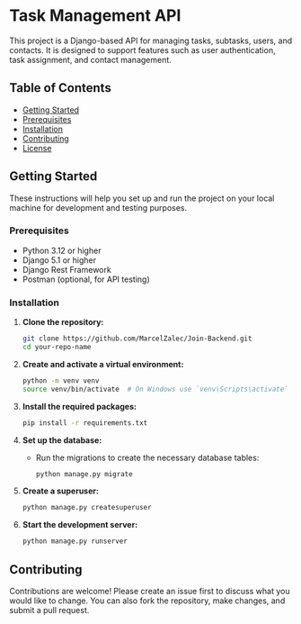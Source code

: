 # Task Management API

This project is a Django-based API for managing tasks, subtasks, users, and contacts. It is designed to support features such as user authentication, task assignment, and contact management.

## Table of Contents

- [Getting Started](#getting-started)
- [Prerequisites](#prerequisites)
- [Installation](#installation)
- [Contributing](#contributing)
- [License](#license)

## Getting Started

These instructions will help you set up and run the project on your local machine for development and testing purposes.

### Prerequisites

- Python 3.12 or higher
- Django 5.1 or higher
- Django Rest Framework
- Postman (optional, for API testing)

### Installation

1. **Clone the repository:**
   ```bash
   git clone https://github.com/MarcelZalec/Join-Backend.git
   cd your-repo-name
   ```

2. **Create and activate a virtual environment:**
   ```bash
   python -m venv venv
   source venv/bin/activate  # On Windows use `venv\Scripts\activate`
   ```

3. **Install the required packages:**
   ```bash
   pip install -r requirements.txt
   ```

4. **Set up the database:**
   - Run the migrations to create the necessary database tables:
     ```bash
     python manage.py migrate
     ```

5. **Create a superuser:**
   ```bash
   python manage.py createsuperuser
   ```

6. **Start the development server:**
   ```bash
   python manage.py runserver
   ```

## Contributing

Contributions are welcome! Please create an issue first to discuss what you would like to change. You can also fork the repository, make changes, and submit a pull request.